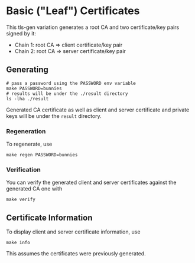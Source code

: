 # Basic ("Leaf") Certificates

This tls-gen variation generates a root CA
and two certificate/key pairs signed by it:

 * Chain 1: root CA => client certificate/key pair
 * Chain 2: root CA => server certificate/key pair

## Generating

    # pass a password using the PASSWORD env variable
    make PASSWORD=bunnies
    # results will be under the ./result directory
    ls -lha ./result

Generated CA certificate as well as client and server certificate and private keys will be
under the `result` directory.

### Regeneration

To regenerate, use

    make regen PASSWORD=bunnies

### Verification

You can verify the generated client and server certificates against the generated CA one with

    make verify

## Certificate Information

To display client and server certificate information, use

    make info

This assumes the certificates were previously generated.

